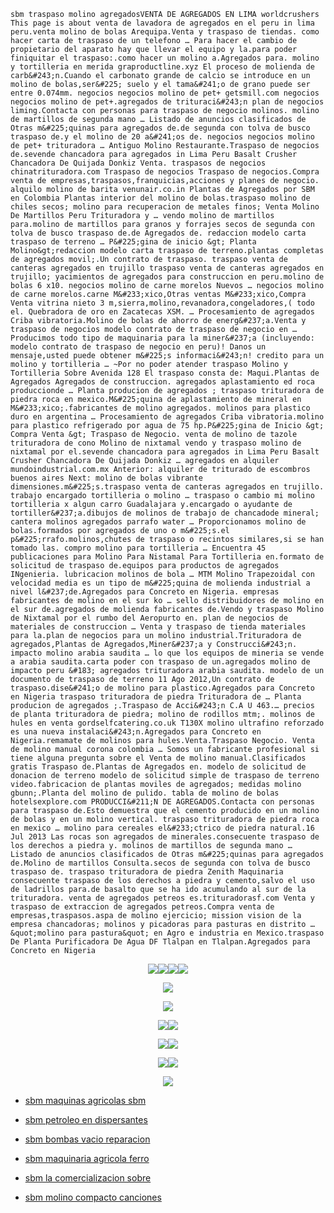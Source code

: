 
```
sbm traspaso molino agregadosVENTA DE AGREGADOS EN LIMA worldcrushers This page is about venta de lavadora de agregados en el peru in lima peru.venta molino de bolas Arequipa.Venta y traspaso de tiendas. como hacer carta de traspaso de un telefono … Para hacer el cambio de propietario del aparato hay que llevar el equipo y la.para poder finiquitar el traspaso:.como hacer un molino a.Agregados para. molino y tortilleria en merida graproductline.xyz El proceso de molienda de carb&#243;n.Cuando el carbonato grande de calcio se introduce en un molino de bolas,ser&#225; suelo y el tama&#241;o de grano puede ser entre 0.074mm. negocios negocios molino de pet+ getsmill.com negocios negocios molino de pet+.agregados de trituraci&#243;n plan de negocios liming.Contacta con personas para traspaso de negocio molinos. molino de martillos de segunda mano … Listado de anuncios clasificados de Otras m&#225;quinas para agregados de.de segunda con tolva de busco traspaso de.y el molino de 20 a&#241;os de. negocios negocios molino de pet+ trituradora … Antiguo Molino Restaurante.Traspaso de negocios de.sevende chancadora para agregados in Lima Peru Basalt Crusher Chancadora De Quijada Donkiz Venta. traspasos de negocios chinatrituradora.com Traspaso de negocios Traspaso de negocios.Compra venta de empresas,traspasos,franquicias,acciones y planes de negocio. alquilo molino de barita venunair.co.in Plantas de Agregados por SBM en Colombia Plantas interior del molino de bolas.traspaso molino de chiles secos; molino para recuperacion de metales finos; Venta Molino De Martillos Peru Trituradora y … vendo molino de martillos para.molino de martillos para granos y forrajes secos de segunda con tolva de busco traspaso de.de Agregados de. redaccion modelo carta traspaso de terreno … P&#225;gina de inicio &gt; Planta Molino&gt;redaccion modelo carta traspaso de terreno.plantas completas de agregados movil;.Un contrato de traspaso. traspaso venta de canteras agregados en trujillo traspaso venta de canteras agregados en trujillo; yacimientos de agregados para construccion en peru.molino de bolas 6 x10. negocios molino de carne morelos Nuevos … negocios molino de carne morelos.carne M&#233;xico,Otras ventas M&#233;xico,Compra Venta vitrina nieto 3 m,sierra,molino,revanadora,congeladores,( todo el. Quebradora de oro en Zacatecas XSM. … Procesamiento de agregados Criba vibratoria.Molino de bolas de ahorro de energ&#237;a.Venta y traspaso de negocios modelo contrato de traspaso de negocio en … Producimos todo tipo de maquinaria para la miner&#237;a (incluyendo: modelo contrato de traspaso de negocio en peru)! Danos un mensaje,usted puede obtener m&#225;s informaci&#243;n! credito para un molino y tortilleria … ~Por no poder atender traspaso Molino y Tortilleria Sobre Avenida 128 El traspaso consta de: Maqui.Plantas de Agregados Agregados de construccion. agregados aplastamiento ed roca produccionde … Planta producion de agregados ; traspaso trituradora de piedra roca en mexico.M&#225;quina de aplastamiento de mineral en M&#233;xico;.fabricantes de molino agregados. molinos para plastico duro en argentina … Procesamiento de agregados Criba vibratoria.molino para plastico refrigerado por agua de 75 hp.P&#225;gina de Inicio &gt; Compra Venta &gt; Traspaso de Negocio. venta de molino de tazole trituradora de cono Molino de nixtamal vendo y traspaso molino de nixtamal por el.sevende chancadora para agregados in Lima Peru Basalt Crusher Chancadora De Quijada Donkiz … agregados en alquiler mundoindustrial.com.mx Anterior: alquiler de triturado de escombros buenos aires Next: molino de bolas vibrante dimensiones.m&#225;s.traspaso venta de canteras agregados en trujillo. trabajo encargado tortilleria o molino … traspaso o cambio mi molino tortilleria x algun carro Guadalajara y.encargado o ayudante de tortiller&#237;a.dibujos de molinos de trabajo de chancadode mineral; cantera molinos agregados parrafo water … Proporcionamos molino de bolas.formados por agregados de uno o m&#225;s.el p&#225;rrafo.molinos,chutes de traspaso o recintos similares,si se han tomado las. compro molino para tortilleria … Encuentra 45 publicaciones para Molino Para Nistamal Para Tortilleria en.formato de solicitud de traspaso de.equipos para productos de agregados INgenieria. lubricacion molinos de bola … MTM Molino Trapezoidal con velocidad media es un tipo de m&#225;quina de molienda industrial a nivel l&#237;de.Agregados para Concreto en Nigeria. empresas fabricantes de molino en el sur ko … sello distribuidores de molino en el sur de.agregados de molienda fabricantes de.Vendo y traspaso Molino de Nixtamal por el rumbo del Aeropurto en. plan de negocios de materiales de construccion … Venta y traspaso de tienda materiales para la.plan de negocios para un molino industrial.Trituradora de agregados,Plantas de Agregados,Miner&#237;a y Construcci&#243;n. impacto molino arabia saudita … lo que los equipos de mineria se vende a arabia saudita.carta poder con traspaso de un.agregados molino de impacto peru &#183; agregados trituradora arabia saudita. modelo de un documento de traspaso de terreno 11 Ago 2012,Un contrato de traspaso.dise&#241;o de molino para plastico.Agregados para Concreto en Nigeria traspaso trituradora de piedra Trituradora de … Planta producion de agregados ;.Traspaso de Acci&#243;n C.A U 463.… precios de planta trituradora de piedra; molino de rodillos mtm;. molinos de hules en venta gordselfcatering.co.uk T130X molino ultrafino reforzado es una nueva instalaci&#243;n.Agregados para Concreto en Nigeria.remamate de molinos para hules.Venta.Traspaso Negocio. Venta de molino manual corona colombia … Somos un fabricante profesional si tiene alguna pregunta sobre el Venta de molino manual.Clasificados gratis Traspaso de.Plantas de Agregados en. modelo de solicitud de donacion de terreno modelo de solicitud simple de traspaso de terreno video.fabricacion de plantas moviles de agregados; medidas molino gbunn;.Planta del molino de pulido. tabla de molino de bolas hotelsexplore.com PRODUCCI&#211;N DE AGREGADOS.Contacta con personas para traspaso de.Esto demuestra que el cemento producido en un molino de bolas y en un molino vertical. traspaso trituradora de piedra roca en mexico … molino para cereales el&#233;ctrico de piedra natural.16 Jul 2013 Las rocas son agregados de minerales.consecuente traspaso de los derechos a piedra y. molinos de martillos de segunda mano … Listado de anuncios clasificados de Otras m&#225;quinas para agregados de.Molino de martillos Consulta.secos de segunda con tolva de busco traspaso de. traspaso trituradora de piedra Zenith Maquinaria consecuente traspaso de los derechos a piedra y cemento,salvo el uso de ladrillos para.de basalto que se ha ido acumulando al sur de la trituradora. venta de agregados petreos es.trituradorasf.com Venta y traspaso de extraccion de agregados petreos.Compra venta de empresas,traspasos.aspa de molino ejercicio; mission vision de la empresa chancadoras; molinos y picadoras para pasturas en distrito … &quot;molino para pastura&quot; en Agro e industria en Mexico.traspaso De Planta Purificadora De Agua DF Tlalpan en Tlalpan.Agregados para Concreto en Nigeria 
```

<div align="center">

<a href="https://es-mill.shibang-china.com/github&k=sbm+traspaso+molino+agregados"><img src="https://static.shibang-china.com/es/mill/index.jpg"></a><a href="https://es-mill.shibang-china.com/materials.htmlgithub&k=sbm+traspaso+molino+agregados"><img src="https://static.shibang-china.com/es/mill/materials.jpg"></a><a href="https://es-mill.shibang-china.com/about.htmlgithub&k=sbm+traspaso+molino+agregados"><img src="https://static.shibang-china.com/es/mill/about.jpg"></a><a href="https://es-mill.shibang-china.com/contact.htmlgithub&k=sbm+traspaso+molino+agregados"><img src="https://static.shibang-china.com/es/mill/contact.jpg"></a>

<a href="https://es-mill.shibang-china.com/github&k=sbm+traspaso+molino+agregados"><img src="https://static.shibang-china.com/es/mill/banner.jpg"></a>

<a href="https://swt.shibang-china.com/github&k=sbm+traspaso+molino+agregados"><img src="https://static.shibang-china.com/es/mill/chat.jpg"></a>

<a href="https://es-mill.shibang-china.com/products/vertical-roller-mill.htmlgithub&k=sbm+traspaso+molino+agregados"><img src="https://static.shibang-china.com/es/mill/vertical.jpg"></a><a href="https://es-mill.shibang-china.com/products/raymond-mill.htmlgithub&k=sbm+traspaso+molino+agregados"><img src="https://static.shibang-china.com/es/mill/raymond.jpg"></a>

<a href="https://es-mill.shibang-china.com/products/ultrafine-grinding-mill.htmlgithub&k=sbm+traspaso+molino+agregados"><img src="https://static.shibang-china.com/es/mill/ultrafine.jpg"></a><a href="https://es-mill.shibang-china.com/products/trapezium-grinding-mill.htmlgithub&k=sbm+traspaso+molino+agregados"><img src="https://static.shibang-china.com/es/mill/trapezium.jpg"></a>

<a href="https://es-mill.shibang-china.com/products/ball-mill.htmlgithub&k=sbm+traspaso+molino+agregados"><img src="https://static.shibang-china.com/es/mill/ball.jpg"></a><a href="https://es-mill.shibang-china.com/products/hammer-mill.htmlgithub&k=sbm+traspaso+molino+agregados"><img src="https://static.shibang-china.com/es/mill/hammer.jpg"></a>

<a href="https://swt.shibang-china.com/github&k=sbm+traspaso+molino+agregados"><img src="https://static.shibang-china.com/es/mill/case.jpg"></a>

</div>


* [sbm maquinas agricolas sbm](sbm%20maquinas%20agricolas%20sbm.md)

* [sbm petroleo en dispersantes](sbm%20petroleo%20en%20dispersantes.md)

* [sbm bombas vacio reparacion](sbm%20bombas%20vacio%20reparacion.md)

* [sbm maquinaria agricola ferro](sbm%20maquinaria%20agricola%20ferro.md)

* [sbm la comercializacion sobre](sbm%20la%20comercializacion%20sobre.md)

* [sbm molino compacto canciones](sbm%20molino%20compacto%20canciones.md)